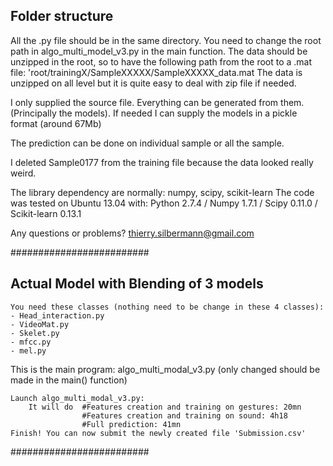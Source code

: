 Folder structure
----------------

All the .py file should be in the same directory. You need to change the root path in algo_multi_model_v3.py in the main function.
The data should be unzipped in the root, so to have the following path from the root to a .mat file: 'root/trainingX/SampleXXXXX/SampleXXXXX_data.mat
The data is unzipped on all level but it is quite easy to deal with zip file if needed.

I only supplied the source file. Everything can be generated from them. (Principally the models). If needed I can supply the models in a pickle format (around 67Mb)

The prediction can be done on individual sample or all the sample.

I deleted Sample0177 from the training file because the data looked really weird.

The library dependency are normally: numpy, scipy, scikit-learn
The code was tested on Ubuntu 13.04 with:
Python 2.7.4 / 
Numpy 1.7.1 / 
Scipy 0.11.0 / 
Scikit-learn 0.13.1

Any questions or problems? thierry.silbermann@gmail.com

#########################

Actual Model with Blending of 3 models
------------

    You need these classes (nothing need to be change in these 4 classes):
    - Head_interaction.py
    - VideoMat.py
    - Skelet.py
    - mfcc.py
    - mel.py
    
This is the main program: algo_multi_modal_v3.py (only changed should be made in the main() function)

    Launch algo_multi_modal_v3.py:
        It will do  #Features creation and training on gestures: 20mn
                    #Features creation and training on sound: 4h18
                    #Full prediction: 41mn
    Finish! You can now submit the newly created file 'Submission.csv'
    
#########################

